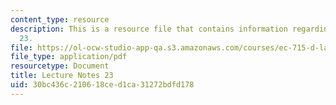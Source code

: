 ```yaml
---
content_type: resource
description: This is a resource file that contains information regarding lecture note
  23.
file: https://ol-ocw-studio-app-qa.s3.amazonaws.com/courses/ec-715-d-lab-disseminating-innovations-for-the-common-good-spring-2007/30bc436c210618ced1ca31272bdfd178_MITEC_715S07_notes23.pdf
file_type: application/pdf
resourcetype: Document
title: Lecture Notes 23
uid: 30bc436c-2106-18ce-d1ca-31272bdfd178
---
```


